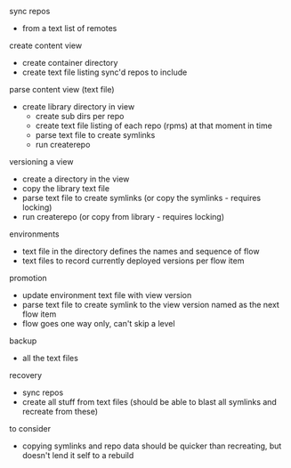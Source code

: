 sync repos
  - from a text list of remotes

create content view
  - create container directory
  - create text file listing sync'd repos to include

parse content view (text file)
  - create library directory in view
    - create sub dirs per repo
    - create text file listing of each repo (rpms) at that moment in time
    - parse text file to create symlinks
    - run createrepo

versioning a view
  - create a directory in the view
  - copy the library text file
  - parse text file to create symlinks (or copy the symlinks - requires locking)
  - run createrepo (or copy from library - requires locking)

environments
  - text file in the directory defines the names and sequence of flow
  - text files to record currently deployed versions per flow item

promotion
  - update environment text file with view version
  - parse text file to create symlink to the view version named as the next flow item
  - flow goes one way only, can't skip a level


backup
  - all the text files

recovery
  - sync repos
  - create all stuff from text files (should be able to blast all symlinks and recreate from these)

to consider
  - copying symlinks and repo data should be quicker than recreating, but doesn't lend it self to a rebuild
